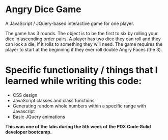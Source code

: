 # Angry Dice Game
A JavaScript / JQuery-based interactive game for one player. 

The game has 3 rounds. The object is to be the first to six by rolling your dice in ascending order pairs. A player has two dice they can roll and they can lock a die, if it rolls to something they will need. The game requires the player to start at the beginning if they ever roll double Angry Faces (the 3).

# Specific functionality / things that I learned while writing this code:
- CSS design
- JavaScript classes and class functions
- Generating random whole numbers within a specific range with Javascript
- Basic JQuery animations

**This was one of the labs during the 5th week of the PDX Code Gulid developer bootcamp.**
